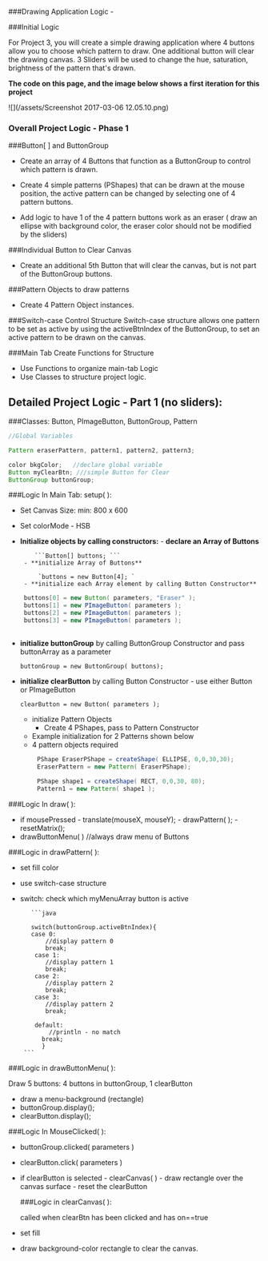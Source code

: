 ###Drawing Application Logic - 

###Initial Logic

For Project 3, you will create a simple drawing application where 4 buttons allow you to choose which pattern to draw. One additional button will clear the drawing canvas.  3 Sliders will be used to change the hue, saturation, brightness of the pattern that's drawn.

**The code on this page, and the image below shows a first iteration for this project**


![](/assets/Screenshot 2017-03-06 12.05.10.png)

### Overall Project Logic - Phase 1

###Button[ ] and ButtonGroup
- Create an array of 4 Buttons that function as a ButtonGroup to control which pattern is drawn.

- Create 4 simple patterns (PShapes) that can be drawn at the mouse position, the active pattern can be changed by selecting one of 4 pattern buttons.

- Add logic to have 1 of the 4 pattern buttons work as an eraser ( draw an ellipse with background color, the eraser color should not be modified by the sliders)

###Individual Button to Clear Canvas
- Create an additional 5th Button that will clear the canvas, but is not part of the ButtonGroup buttons.

###Pattern Objects to draw patterns
- Create 4 Pattern Object instances. 
 
###Switch-case Control Structure
Switch-case structure allows one pattern to be set as active by using the activeBtnIndex of the ButtonGroup, to set an active pattern to be drawn on the canvas.

###Main Tab Create Functions for Structure
- Use Functions to organize main-tab Logic
- Use Classes to structure project logic.

## Detailed Project Logic - Part 1 (no sliders): 

###Classes:  Button, PImageButton, ButtonGroup, Pattern  

```java
//Global Variables

Pattern eraserPattern, pattern1, pattern2, pattern3; 

color bkgColor;   //declare global variable
Button myClearBtn; ///simple Button for Clear
ButtonGroup buttonGroup; 

```
  
    
###Logic In Main Tab:  setup( ):  

- Set Canvas Size: min: 800 x 600
- Set colorMode - HSB
- **Initialize objects by calling constructors:**
       - **declare an Array of Buttons** 
       
          ```Button[] buttons; ```
       - **initialize Array of Buttons**
       
           `buttons = new Button[4]; `
       - **initialize each Array element by calling Button Constructor**
           
    ```java
     buttons[0] = new Button( parameters, "Eraser" ); 
     buttons[1] = new PImageButton( parameters ); 
     buttons[2] = new PImageButton( parameters ); 
     buttons[3] = new PImageButton( parameters ); 
            
    ```
   
 - **initialize buttonGroup** by calling ButtonGroup Constructor and pass buttonArray as a parameter
       
      `buttonGroup = new ButtonGroup( buttons);` 
      
  - **initialize clearButton** by calling Button Constructor - use either Button or PImageButton
      
    `clearButton = new Button( parameters );`
    
    - initialize Pattern Objects
        - Create 4 PShapes, pass to Pattern Constructor 
    - Example initialization for 2 Patterns shown below
    - 4 pattern objects required

```java
        PShape EraserPShape = createShape( ELLIPSE, 0,0,30,30);
        EraserPattern = new Pattern( EraserPShape);
    
        PShape shape1 = createShape( RECT, 0,0,30, 80);
        Pattern1 = new Pattern( shape1 );
```  
        
###Logic In draw( ):
- if mousePressed
        - translate(mouseX, mouseY);
        - drawPattern( );
        - resetMatrix();
- drawButtonMenu( ) //always draw menu of Buttons
 
###Logic in drawPattern( ):
- set fill color
- use switch-case structure
- switch: check which myMenuArray button is active
         
         ```java
         
         switch(buttonGroup.activeBtnIndex){
         case 0:
             //display pattern 0
             break;
          case 1:
             //display pattern 1
             break;
          case 2:
             //display pattern 2
             break;
          case 3:
             //display pattern 2
             break;

          default:
              //println - no match
            break;
            }
       ```
                
 
 ###Logic in drawButtonMenu( ): 
 
 Draw 5 buttons: 4 buttons in buttonGroup, 1 clearButton
-  draw a menu-background (rectangle)
-  buttonGroup.display();
-  clearButton.display();
   
 ###Logic In MouseClicked(  ):
    
- buttonGroup.clicked( parameters )
- clearButton.click( parameters )
- if clearButton is selected
       - clearCanvas( ) - draw rectangle over the canvas surface
       - reset the clearButton
   
      
  ###Logic in clearCanvas( ):
 
    called when clearBtn has been clicked and has on==true
    
 - set fill
 - draw background-color rectangle to clear the canvas.
   
 
   
 